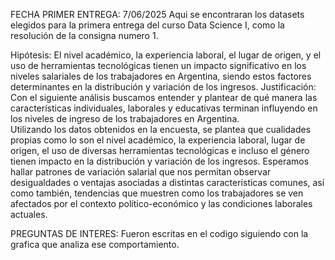 FECHA PRIMER ENTREGA: 7/06/2025
Aqui se encontraran los datasets elegidos para la primera entrega del curso Data Science I, como la resolución de la consigna numero 1.

Hipótesis: El nivel académico, la experiencia laboral, el lugar de origen, y el uso de herramientas tecnológicas tienen un impacto significativo en los niveles salariales de los trabajadores en Argentina, siendo estos factores determinantes en la distribución y variación de los ingresos. 
Justificación: Con el siguiente análisis buscamos entender y plantear de qué manera las características 
individuales, laborales y educativas terminan influyendo en los niveles de ingreso de los trabajadores 
en Argentina.  
Utilizando los datos obtenidos en la encuesta, se plantea que cualidades propias como lo son el nivel 
académico, la experiencia laboral, lugar de origen, el uso de diversas herramientas tecnológicas e 
incluso el género tienen impacto en la distribución y variación de los ingresos. 
Esperamos hallar patrones de variación salarial que nos permitan observar desigualdades o ventajas 
asociadas a distintas características comunes, así como también, tendencias que muestren como los 
trabajadores se ven afectados por el contexto político-económico y las condiciones laborales actuales. 

PREGUNTAS DE INTERES: Fueron escritas en el codigo siguiendo con la grafica que analiza ese comportamiento.

